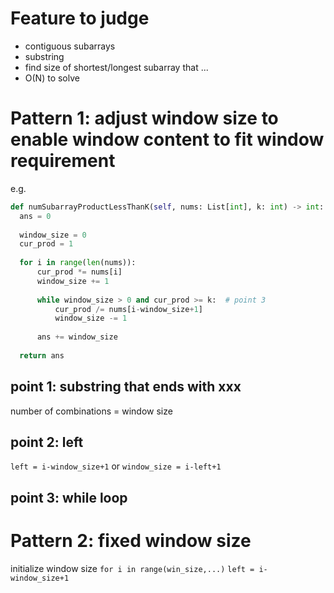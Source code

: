 # Feature to judge
- contiguous subarrays
- substring
- find size of shortest/longest subarray that ...
- O(N) to solve

# Pattern 1: adjust window size to enable window content to fit window requirement
e.g.
```python
def numSubarrayProductLessThanK(self, nums: List[int], k: int) -> int:
  ans = 0
  
  window_size = 0
  cur_prod = 1
  
  for i in range(len(nums)):
      cur_prod *= nums[i]
      window_size += 1
      
      while window_size > 0 and cur_prod >= k:  # point 3
          cur_prod /= nums[i-window_size+1]
          window_size -= 1
      
      ans += window_size
  
  return ans
```


## point 1: substring that ends with xxx
number of combinations = window size

## point 2: left
`left = i-window_size+1`
or 
`window_size = i-left+1`

## point 3: while loop


# Pattern 2: fixed window size
initialize window size
`for i in range(win_size,...)`
`left = i-window_size+1`

